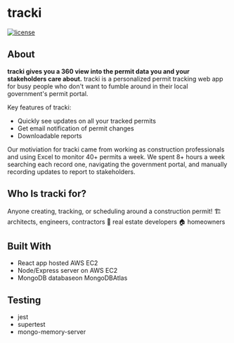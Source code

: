 # tracki
[![license](https://img.shields.io/github/license/dec0dOS/amazing-github-template.svg?style=flat-square)](LICENSE)
## About
**tracki gives you a 360 view into the permit data you and your stakeholders care about.** tracki is a personalized permit tracking web app for busy people who don't want to fumble around in their local government's permit portal. 

Key features of tracki: 
- Quickly see  updates on all your tracked permits
- Get email notification of permit changes
- Downloadable reports 

Our motiviation for tracki came from working as construction professionals and using Excel to monitor 40+ permits a week. We spent 8+ hours a week searching each record one, navigating the government portal, and manually recording updates to report to stakeholders. 

## Who Is tracki for? 
Anyone creating, tracking, or scheduling around a construction permit! 
 🏗 ️architects, engineers, contractors
💼 real estate developers 
🏠 homeowners 

## Built With
- React app hosted AWS EC2  
- Node/Express server on AWS EC2 
- MongoDB databaseon MongoDBAtlas 

## Testing
- jest 
- supertest
- mongo-memory-server

